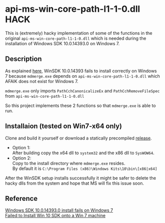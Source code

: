 # api-ms-win-core-path-l1-1-0.dll HACK
This is (extremely) hacky implementation of some of the functions in the original `api-ms-win-core-path-l1-1-0.dll` which is needed during the installation of Windows SDK 10.0.14393.0 on Windows 7.

## Description

As explained [here], WinSDK 10.0.14393 fails to install correctly on Windows 7 because `mdmerge.exe` depends on `api-ms-win-core-path-l1-1-0.dll` which AFAIK does not exist for Windows 7.

`mdmerge.exe` only imports `PathCchCanonicalizeEx` and `PathCchRemoveFileSpec` from `api-ms-win-core-path-l1-1-0.dll`

So this project implements these 2 functions so that `mdmerge.exe` is able to run.

## Installaion (tested on Win7-x64 only)
Clone and build it yourself or download a statically precompiled [release].
- Option 1:
<br>After building copy the x64 dll to `system32` and the x86 dll to `SysWOW64`.
- Option 2:
<br>Copy to the install directory where `mdmerge.exe` resides.
<br>By default it is `C:\Program Files (x86)\Windows Kits\10\bin\[x86|x64]`

After the WinSDK setup installs successfully it might be safer to delete the hacky dlls from the system and hope that MS will fix this issue soon.

## Reference
[Windows SDK 10.0.14393.0 install fails on Windows 7](https://connect.microsoft.com/VisualStudio/feedback/details/3054875/windows-sdk-1%200-0-14393-0-install-fails-on-windows-7)
<br>
[Failed to Install Win 10 SDK onto a Win 7 machine](https://social.msdn.microsoft.com/Forums/silverlight/en-US/a7e0624b-cafd-4163-b008-7294e29de75f/failed-to-install-win-10-sdk-onto-a-win-7-machine?forum=wpdevelop)

[here]: https://connect.microsoft.com/VisualStudio/feedback/details/3054875/windows-sdk-1%200-0-14393-0-install-fails-on-windows-7
[release]: https://github.com/kobilutil/api-ms-win-core-path-HACK/releases
